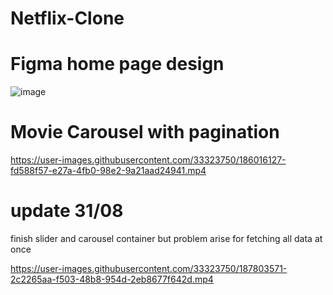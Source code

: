 # Netflix-Clone

# Figma home page design
![image](https://user-images.githubusercontent.com/33323750/185719347-e9ab8960-053d-493e-a337-bae23169634d.png)

# Movie Carousel with pagination
https://user-images.githubusercontent.com/33323750/186016127-fd588f57-e27a-4fb0-98e2-9a21aad24941.mp4


# update 31/08 
finish slider and carousel container
but problem arise for fetching all data at once



https://user-images.githubusercontent.com/33323750/187803571-2c2265aa-f503-48b8-954d-2eb8677f642d.mp4

